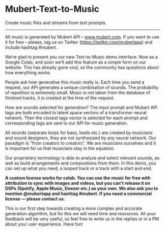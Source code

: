 # Mubert-Text-to-Music
Create music files and streams from text prompts.
_______________________________________________________________________________________________________________________________________________________

All music is generated by Mubert API – www.mubert.com. If you want to use it for free – please, tag us on Twitter (https://twitter.com/mubertapp) and include hashtag #mubert.

We’re glad to present you our new Text-to-Music demo interface.
Now as a Google Colab, and soon we’ll add this feature as a simple form on our website. This has already gone viral, so the community has questions about how everything works

People ask how generative this music really is. Each time you send a request, our API generates a unique combination of sounds. The probability of repetition is extremely small. Music is not taken from the database of finished tracks, it is created at the time of the request.

How are sounds selected for generation? The input prompt and Mubert API tags are both encoded to latent space vectors of a transformer neural network. Then the closest tags vector is selected for each prompt and corresponding tags are sent to our API for music generation.

All sounds (separate loops for bass, leads etc.) are created by musicians and sound designers, they are not synthesized by any neural network. Our paradigm is "from creators to creators". We are musicians ourselves and it is important for us that musicians stay in the equation.

Our proprietary technology is able to analyze and select relevant sounds, as well as build arrangements and compositions from them. In this demo, you can set up what you need, a looped track or a track with a start and end.

**A custom license works for colab. You can use the music for free with attribution to sync with images and videos, but you can't release it on DSPs (Spotify, Apple Music, Deezer etc.) as your own. We also ask you to mention @mubertapp and hashtag #mubert. If you need a commercial license — please contact us.**

This is our first step towards creating a more complex and accurate generation algorithm, but for this we will need time and resources. All your feedback will be very useful, so feel free to write us in the replies or in a PM about your user experience. Have fun!

